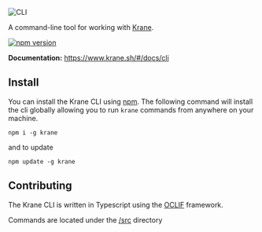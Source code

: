 ![CLI](https://res.cloudinary.com/biensupernice/image/upload/v1602471644/Marketing_-_Krane_CLI_zfw8vh.png)

A command-line tool for working with [Krane](https://krane.sh).

[![npm version](https://img.shields.io/npm/v/krane?color=green&label=npm)](https://www.npmjs.com/package/krane)

**Documentation:** https://www.krane.sh/#/docs/cli

## Install

You can install the Krane CLI using [npm](https://www.npmjs.com/). The following command will install the cli globally allowing you to run `krane` commands from anywhere on your machine.

```
npm i -g krane
```

and to update

```
npm update -g krane
```

## Contributing

The Krane CLI is written in Typescript using the [OCLIF](https://oclif.io/) framework.

Commands are located under the [/src](https://github.com/krane/cli/tree/master/src/commands) directory
